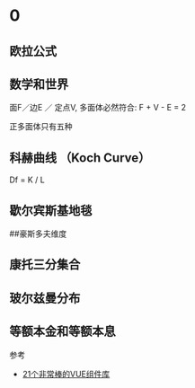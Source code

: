 # 0

## 欧拉公式

## 数学和世界

面F／边E ／ 定点V,  多面体必然符合:  F + V - E = 2 

正多面体只有五种



## 科赫曲线 （Koch Curve）

Df = K / L   

## 歇尔宾斯基地毯

##豪斯多夫维度

##  康托三分集合



## 

## 玻尔兹曼分布

## 等额本金和等额本息

参考

- [21个非常棒的VUE组件库](https://zhuanlan.zhihu.com/p/38614981)